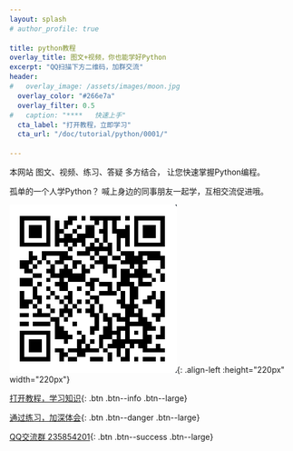 ```yaml
---
layout: splash
# author_profile: true

title: python教程
overlay_title: 图文+视频，你也能学好Python
excerpt: "QQ扫描下方二维码，加群交流"
header:
#   overlay_image: /assets/images/moon.jpg
  overlay_color: "#266e7a"
  overlay_filter: 0.5
#   caption: "****   快速上手"
  cta_label: "打开教程，立即学习"
  cta_url: "/doc/tutorial/python/0001/"

---
```


本网站 图文、视频、练习、答疑 多方结合， 让您快速掌握Python编程。

孤单的一个人学Python？ 喊上身边的同事朋友一起学，互相交流促进哦。


![QQ群](/assets/images/qqgroup2.png){: .align-left :height="220px" width="220px"}


[打开教程，学习知识](/doc/tutorial/python/0001/){: .btn .btn--info .btn--large}

[通过练习，加深体会](/doc/prac/python/0001/){: .btn .btn--danger .btn--large}

[QQ交流群 235854201](/doc/aboutforum){: .btn .btn--success .btn--large}

<!-- <a href="/doc/tutorial/python/home/" class="btn btn--info .btn--x-large">
打开教程，学习知识</a>

<a href="/doc/prac/python/0001/" class="btn btn--danger .btn--x-large">
通过练习，加深体会</a>

<a href="/doc/aboutforum" class="btn btn--success .btn--x-large">
进入论坛，交流解惑</a> -->
